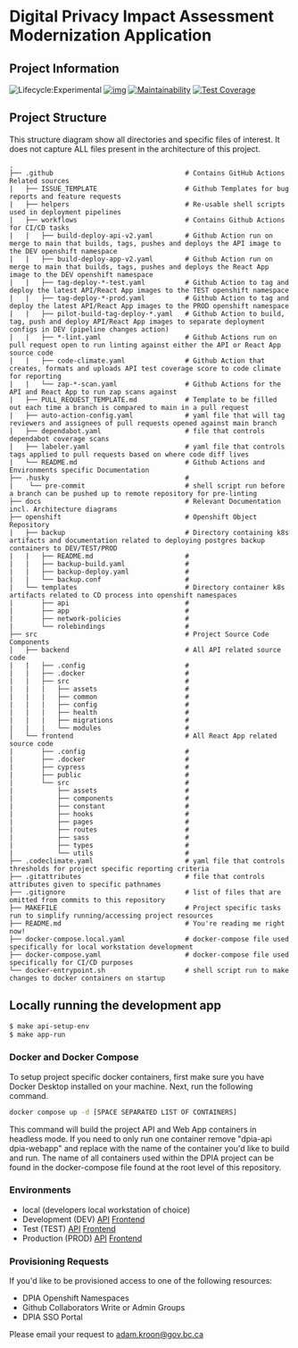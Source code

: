 # Digital Privacy Impact Assessment Modernization Application

## Project Information
![Lifecycle:Experimental](https://img.shields.io/badge/Lifecycle-Experimental-339999) [![img](https://img.shields.io/badge/Chat-on%20RocketChat-%230f95d0.svg)](https://chat.developer.gov.bc.ca/group/cirmo-dpia) [![Maintainability](https://api.codeclimate.com/v1/badges/93a4d760a14d759fff9c/maintainability)](https://codeclimate.com/github/bcgov/cirmo-dpia/maintainability) [![Test Coverage](https://api.codeclimate.com/v1/badges/93a4d760a14d759fff9c/test_coverage)](https://codeclimate.com/github/bcgov/cirmo-dpia/test_coverage)

## Project Structure

This structure diagram show all directories and specific files of interest. It does not capture ALL files present in the architecture of this project.

    .
    ├── .github                                 # Contains GitHub Actions Related sources
    |   ├── ISSUE_TEMPLATE                      # Github Templates for bug reports and feature requests
    |   ├── helpers                             # Re-usable shell scripts used in deployment pipelines
    |   ├── workflows                           # Contains Github Actions for CI/CD tasks
    |   |   ├── build-deploy-api-v2.yaml        # Github Action run on merge to main that builds, tags, pushes and deploys the API image to the DEV openshift namespace
    |   |   ├── build-deploy-app-v2.yaml        # Github Action run on merge to main that builds, tags, pushes and deploys the React App image to the DEV openshift namespace
    |   |   ├── tag-deploy-*-test.yaml          # Github Action to tag and deploy the latest API/React App images to the TEST openshift namespace
    |   |   ├── tag-deploy-*-prod.yaml          # Github Action to tag and deploy the latest API/React App images to the PROD openshift namespace
    |   |   ├── pilot-build-tag-deploy-*.yaml   # Github Action to build, tag, push and deploy API/React App images to separate deployment configs in DEV (pipeline changes action)
    |   |   ├── *-lint.yaml                     # Github Actions run on pull request open to run linting against either the API or React App source code
    |   |   ├── code-climate.yaml               # Github Action that creates, formats and uploads API test coverage score to code climate for reporting
    |   |   └── zap-*-scan.yaml                 # Github Actions for the API and React App to run zap scans against 
    |   ├── PULL_REQUEST_TEMPLATE.md            # Template to be filled out each time a branch is compared to main in a pull request
    |   ├── auto-action-config.yaml             # yaml file that will tag reviewers and assignees of pull requests opened against main branch
    |   ├── dependabot.yaml                     # file that controls dependabot coverage scans
    |   ├── labeler.yaml                        # yaml file that controls tags applied to pull requests based on where code diff lives  
    |   └── README.md                           # Github Actions and Environments specific Documentation 
    ├── .husky                                  #
    |    └── pre-commit                         # shell script run before a branch can be pushed up to remote repository for pre-linting  
    ├── docs                                    # Relevant Documentation incl. Architecture diagrams
    ├── openshift                               # Openshift Object Repository
    |   ├── backup                              # Directory containing k8s artifacts and documentation related to deploying postgres backup containers to DEV/TEST/PROD
    |   |   ├── README.md                       #
    |   |   ├── backup-build.yaml               #
    |   |   ├── backup-deploy.yaml              #
    |   |   └── backup.conf                     #
    |   └── templates                           # Directory container k8s artifacts related to CD process into openshift namespaces
    |       ├── api                             # 
    |       ├── app                             # 
    |       ├── network-policies                # 
    |       └── rolebindings                    # 
    ├── src                                     # Project Source Code Components
    │   ├── backend                             # All API related source code
    |   |   ├── .config                         #
    |   |   ├── .docker                         #
    |   |   ├── src                             #
    |   |   |   ├── assets                      #
    |   |   |   ├── common                      #
    |   |   |   ├── config                      #
    |   |   |   ├── health                      #
    |   |   |   ├── migrations                  #
    |   |   |   └── modules                     #
    │   └── frontend                            # All React App related source code
    |       ├── .config                         #
    |       ├── .docker                         #
    |       ├── cypress                         #
    |       ├── public                          #
    |       └── src                             #
    |           ├── assets                      #
    |           ├── components                  #
    |           ├── constant                    #
    |           ├── hooks                       #
    |           ├── pages                       #
    |           ├── routes                      #
    |           ├── sass                        #
    |           ├── types                       #
    |           └── utils                       #
    ├── .codeclimate.yaml                       # yaml file that controls thresholds for project specific reporting criteria
    ├── .gitattributes                          # file that controls attributes given to specific pathnames
    ├── .gitignore                              # list of files that are omitted from commits to this repository
    ├── MAKEFILE                                # Project specific tasks run to simplify running/accessing project resources
    ├── README.md                               # You're reading me right now!
    ├── docker-compose.local.yaml               # docker-compose file used specifically for local workstation development
    ├── docker-compose.yaml                     # docker-compose file used specifically for CI/CD purposes
    └── docker-entrypoint.sh                    # shell script run to make changes to docker containers on startup

## Locally running the development app
```bash
$ make api-setup-env
$ make app-run
```

### Docker and Docker Compose

To setup project specific docker containers, first make sure you have Docker Desktop installed on your machine. Next, run the following command.

```bash
docker compose up -d [SPACE SEPARATED LIST OF CONTAINERS]
```
This command will build the project API and Web App containers in headless mode. If you need to only run one container remove "dpia-api dpia-webapp" and replace with
the name of the container you'd like to build and run. The name of all containers used within the DPIA project can be found in the docker-compose file found at the
root level of this repository.

### Environments
- local (developers local workstation of choice)
- Development (DEV)
    [API](https://dev.pia.gov.bc.ca/api/api-docs)
    [Frontend](https://dev.pia.gov.bc.ca/)
- Test (TEST)
    [API](https://test.pia.gov.bc.ca/api/api-docs)
    [Frontend](https://test.pia.gov.bc.ca/)
- Production (PROD)
    [API](https://pia.gov.bc.ca/api/api-docs)
    [Frontend](https://pia.gov.bc.ca/)

### Provisioning Requests

If you'd like to be provisioned access to one of the following resources:

- DPIA Openshift Namespaces
- Github Collaborators Write or Admin Groups
- DPIA SSO Portal

Please email your request to adam.kroon@gov.bc.ca

